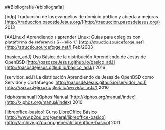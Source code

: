##Bibliografía {#bibliografia]

[bdp] Traducción de los evangelios de dominio público y abierta a mejoras [http://traduccion.pasosdeJesus.org/](http://traduccion.pasosdejesus.org/) 2013

[AALinux] Aprendiendo a aprender Linux: Guías para colegios con plataforma de referencia S-Helio 1.1 [http://structio.sourceforge.net](http://structio.sourceforge.net/) Feb/2003

[basico_adJ] Uso Básico de la distribución Aprendiendo de Jesús de OpenBSD [http://pasosdeJesus.github.io/basico_adJ](http://pasosdejesus.github.io/basico_adJ/) 2016

[servidor_adJ] La distribución Aprendiendo de Jesús de OpenBSD como Servidor y Cortafuegos [http://pasosdeJesus.github.io/servidor_adJ](http://pasosdejesus.github.io/servidor_adJ/) 2016

[xiphosmanual] Xiphos Manual [http://xiphos.org/manual/index](http://xiphos.org/manual/index) 2010

[libreoffice-basico] Curso LibreOffice Básico [http://www.p2pu.org/general/libreoffice-basico](http://archive.p2pu.org/general/libreoffice-basico) 2011